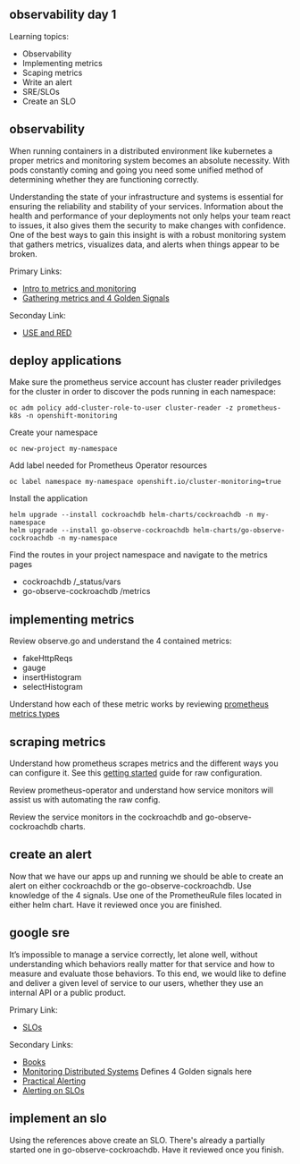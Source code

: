 observability day 1
-------------------

Learning topics:
* Observability
* Implementing metrics
* Scaping metrics
* Write an alert
* SRE/SLOs
* Create an SLO

observability
-------------

When running containers in a distributed environment like kubernetes a proper metrics and monitoring system becomes an absolute necessity. With pods constantly coming and going you need some unified method of determining whether they are functioning correctly.

Understanding the state of your infrastructure and systems is essential for ensuring the reliability and stability of your services. Information about the health and performance of your deployments not only helps your team react to issues, it also gives them the security to make changes with confidence. One of the best ways to gain this insight is with a robust monitoring system that gathers metrics, visualizes data, and alerts when things appear to be broken.

Primary Links:
* [Intro to metrics and monitoring](https://www.digitalocean.com/community/tutorials/an-introduction-to-metrics-monitoring-and-alerting)
* [Gathering metrics and 4 Golden Signals](https://www.digitalocean.com/community/tutorials/gathering-metrics-from-your-infrastructure-and-applications)

Seconday Link:
* [USE and RED](https://orangematter.solarwinds.com/2017/10/05/monitoring-and-observability-with-use-and-red/)


deploy applications
-------------------

Make sure the prometheus service account has cluster reader priviledges for the cluster in order to discover the pods running in each namespace:

    oc adm policy add-cluster-role-to-user cluster-reader -z prometheus-k8s -n openshift-monitoring


Create your namespace

    oc new-project my-namespace

Add label needed for Prometheus Operator resources

    oc label namespace my-namespace openshift.io/cluster-monitoring=true

Install the application

    helm upgrade --install cockroachdb helm-charts/cockroachdb -n my-namespace
    helm upgrade --install go-observe-cockroachdb helm-charts/go-observe-cockroachdb -n my-namespace
    
Find the routes in your project namespace and navigate to the metrics pages
* cockroachdb /_status/vars
* go-observe-cockroachdb /metrics

implementing metrics
--------------------

Review observe.go and understand the 4 contained metrics:

* fakeHttpReqs
* gauge
* insertHistogram
* selectHistogram

Understand how each of these metric works by reviewing [prometheus metrics types](https://prometheus.io/docs/concepts/metric_types/)


scraping metrics
----------------

Understand how prometheus scrapes metrics and the different ways you can configure it. See this [getting started](https://github.com/prometheus/prometheus/blob/master/docs/getting_started.md) guide for raw configuration.


Review prometheus-operator and understand how service monitors will assist us with automating the raw config.

Review the service monitors in the cockroachdb and go-observe-cockroachdb charts.

create an alert
---------------

Now that we have our apps up and running we should be able to create an alert on either cockroachdb or the go-observe-cockroachdb. Use knowledge of the 4 signals. Use one of the PrometheuRule files located in either helm chart. Have it reviewed once you are finished.


google sre
----------

It’s impossible to manage a service correctly, let alone well, without understanding which behaviors really matter for that service and how to measure and evaluate those behaviors. To this end, we would like to define and deliver a given level of service to our users, whether they use an internal API or a public product.

Primary Link:

* [SLOs](https://landing.google.com/sre/sre-book/chapters/service-level-objectives/)

Secondary Links:

* [Books](https://landing.google.com/sre/books/)
* [Monitoring Distributed Systems](https://landing.google.com/sre/sre-book/chapters/monitoring-distributed-systems/) Defines 4 Golden signals here
* [Practical Alerting](https://landing.google.com/sre/sre-book/chapters/practical-alerting/)
* [Alerting on SLOs](https://landing.google.com/sre/workbook/chapters/alerting-on-slos/)

implement an slo
----------------

Using the references above create an SLO. There's already a partially started one in go-observe-cockroachdb. Have it reviewed once you finish.
